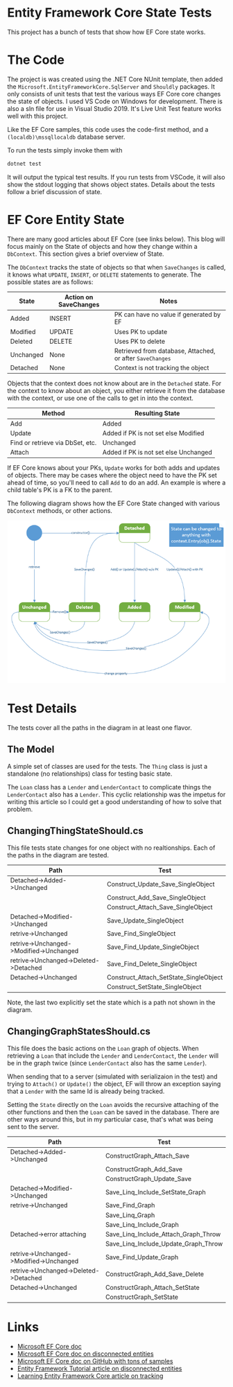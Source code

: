 # Entity Framework Core State Tests
This project has a bunch of tests that show how EF Core state works.

# The Code
The project is was created using the .NET Core NUnit template, then added the `Microsoft.EntityFrameworkCore.SqlServer` and `Shouldly` packages.  It only consists of unit tests that test the various ways EF Core core changes the state of objects.  I used VS Code on Windows for development.  There is also a sln file for use in Visual Studio 2019.  It's Live Unit Test feature works well with this project.

Like the EF Core samples, this code uses the code-first method, and a `(localdb)\mssqllocaldb` database server.

To run the tests simply invoke them with
```powershell
dotnet test
```
It will output the typical test results.  If you run tests from VSCode, it will also show the stdout logging that shows object states.  Details about the tests follow a brief discussion of state.

# EF Core Entity State
There are many good articles about EF Core (see links below).  This blog will focus mainly on the State of objects and how they change within a `DbContext`.  This section gives a brief overview of State.

The `DbContext` tracks the state of objects so that when `SaveChanges` is called, it knows what `UPDATE`, `INSERT`, or `DELETE` statements to generate.  The possible states are as follows:

|State     |Action on SaveChanges |Notes
|----------|----------------------|-----
|Added     |INSERT|PK can have no value if generated by EF
|Modified  |UPDATE|Uses PK to update
|Deleted   |DELETE|Uses PK to delete
|Unchanged |None|Retrieved from database, Attached, or after `SaveChanges`
|Detached  |None|Context is not tracking the object

Objects that the context does not know about are in the `Detached` state.  For the context to know about an object, you either retrieve it from the database with the context, or use one of the calls to get in into the context.

|Method    |Resulting State
|----------|-----------------------
|Add       |Added
|Update    |Added if PK is not set else Modified
|Find or retrieve via DbSet, etc.|Unchanged
|Attach    |Added if PK is not set else Unchanged

If EF Core knows about your PKs, `Update` works for both adds and updates of objects.  There may be cases where the object need to have the PK set ahead of time, so you'll need to call `Add` to do an add.  An example is where a child table's PK is a FK to the parent.

The following diagram shows how the EF Core State changed with various `DbContext` methods, or other actions.

![test](./doc/State.png)

# Test Details
The tests cover all the paths in the diagram in at least one flavor.

## The Model
A simple set of classes are used for the tests.  The `Thing` class is just a standalone (no relationships) class for testing basic state.

The `Loan` class has a `Lender` and `LenderContact` to complicate things the `LenderContact` also has a `Lender`.  This cyclic relationship was the impetus for writing this article so I could get a good understanding of how to solve that problem.

## ChangingThingStateShould.cs
This file tests state changes for one object with no realtionships.  Each of the paths in the diagram are tested.

|Path    |Test
|----------|-----------------------
|Detached->Added->Unchanged|Construct_Update_Save_SingleObject
||Construct_Add_Save_SingleObject
||Construct_Attach_Save_SingleObject
|Detached->Modified->Unchanged|Save_Update_SingleObject
|retrive->Unchanged|Save_Find_SingleObject
|retrive->Unchanged->Modified->Unchanged|Save_Find_Update_SingleObject
|retrive->Unchanged->Deleted->Detached|Save_Find_Delete_SingleObject
|Detached->Unchanged|Construct_Attach_SetState_SingleObject
||Construct_SetState_SingleObject

Note, the last two explicitly set the state which is a path not shown in the diagram.

## ChangingGraphStatesShould.cs
This file does the basic actions on the `Loan` graph of objects.  When retrieving a `Loan` that include the `Lender` and `LenderContact`, the `Lender` will be in the graph twice (since `LenderContact` also has the same `Lender`).

When sending that to a server (simulated with serializaion in the test) and trying to `Attach()` or `Update()` the object, EF will throw an exception saying that a `Lender` with the same Id is already being tracked.

Setting the `State` directly on the `Loan` avoids the recursive attaching of the other functions and then the `Loan` can be saved in the database.  There are other ways around this, but in my particular case, that's what was being sent to the server.

|Path    |Test
|----------|-----------------------
|Detached->Added->Unchanged|ConstructGraph_Attach_Save
||ConstructGraph_Add_Save
||ConstructGraph_Update_Save
|Detached->Modified->Unchanged|Save_Linq_Include_SetState_Graph
|retrive->Unchanged|Save_Find_Graph
||Save_Linq_Graph
||Save_Linq_Include_Graph
|Detached->error attaching|Save_Linq_Include_Attach_Graph_Throw
||Save_Linq_Include_Update_Graph_Throw
|retrive->Unchanged->Modified->Unchanged|Save_Find_Update_Graph
|retrive->Unchanged->Deleted->Detached|ConstructGraph_Add_Save_Delete
|Detached->Unchanged|ConstructGraph_Attach_SetState
||ConstructGraph_SetState


# Links
* [Microsoft EF Core doc](https://docs.microsoft.com/en-us/ef/core/)
* [Microsoft EF Core doc on disconnected entities](https://docs.microsoft.com/en-us/ef/core/saving/disconnected-entities)
* [Microsoft EF Core doc on GitHub with tons of samples](https://github.com/aspnet/EntityFramework.Docs)
* [Entity Framework Tutorial article on disconnected entities](https://www.entityframeworktutorial.net/efcore/working-with-disconnected-entity-graph-ef-core.aspx)
* [Learning Entity Framework Core article on tracking](https://www.learnentityframeworkcore.com/dbcontext/change-tracker)